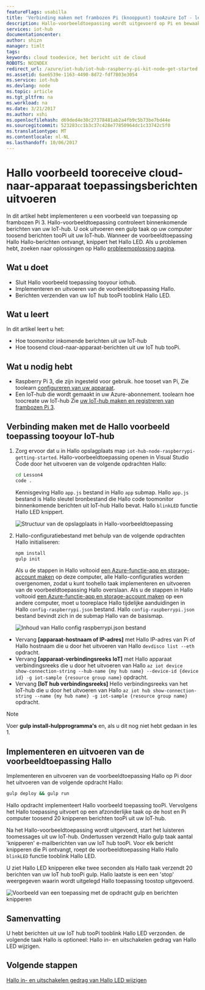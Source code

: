 ```yaml
---
featureFlags: usabilla
title: 'Verbinding maken met frambozen Pi (knooppunt) tooAzure IoT - les 4: Cloud-naar-apparaat | Microsoft Docs'
description: Hallo-voorbeeldtoepassing wordt uitgevoerd op Pi en bewaakt binnenkomende berichten van uw IoT-hub. Een nieuwe gulp taak verzendt berichten tooPi van uw IoT hub tooblink Hallo LED.
services: iot-hub
documentationcenter: 
author: shizn
manager: timlt
tags: 
keywords: cloud toodevice, het bericht uit de cloud
ROBOTS: NOINDEX
redirect_url: /azure/iot-hub/iot-hub-raspberry-pi-kit-node-get-started
ms.assetid: 6ae6539e-1163-4490-8d72-fdf7803e3054
ms.service: iot-hub
ms.devlang: node
ms.topic: article
ms.tgt_pltfrm: na
ms.workload: na
ms.date: 3/21/2017
ms.author: xshi
ms.openlocfilehash: d69ded4e30c27378481ab2a4fb9c5b73be7bd44e
ms.sourcegitcommit: 523283cc1b3c37c428e77850964dc1c33742c5f0
ms.translationtype: MT
ms.contentlocale: nl-NL
ms.lasthandoff: 10/06/2017
---
```

# <a name="run-hello-sample-application-tooreceive-cloud-to-device-messages"></a>Hallo voorbeeld tooreceive cloud-naar-apparaat toepassingsberichten uitvoeren
In dit artikel hebt implementeren u een voorbeeld van toepassing op frambozen Pi 3. Hallo-voorbeeldtoepassing controleert binnenkomende berichten van uw IoT-hub. U ook uitvoeren een gulp taak op uw computer toosend berichten tooPi uit uw IoT-hub. Wanneer de voorbeeldtoepassing Hallo Hallo-berichten ontvangt, knippert het Hallo LED. Als u problemen hebt, zoeken naar oplossingen op Hallo [probleemoplossing pagina](iot-hub-raspberry-pi-kit-node-troubleshooting.md).

## <a name="what-you-will-do"></a>Wat u doet
* Sluit Hallo voorbeeld toepassing tooyour iothub.
* Implementeren en uitvoeren van de voorbeeldtoepassing Hallo.
* Berichten verzenden van uw IoT hub tooPi tooblink Hallo LED.

## <a name="what-you-will-learn"></a>Wat u leert
In dit artikel leert u het:
* Hoe toomonitor inkomende berichten uit uw IoT-hub
* Hoe toosend cloud-naar-apparaat-berichten uit uw IoT hub tooPi.

## <a name="what-you-need"></a>Wat u nodig hebt
* Raspberry Pi 3, die zijn ingesteld voor gebruik. hoe tooset van Pi, Zie toolearn [configureren van uw apparaat](iot-hub-raspberry-pi-kit-node-lesson1-configure-your-device.md).
* Een IoT-hub die wordt gemaakt in uw Azure-abonnement. toolearn hoe toocreate uw IoT-hub Zie [uw IoT-hub maken en registreren van frambozen Pi 3](iot-hub-raspberry-pi-kit-node-lesson2-prepare-azure-iot-hub.md).

## <a name="connect-hello-sample-application-tooyour-iot-hub"></a>Verbinding maken met de Hallo voorbeeld toepassing tooyour IoT-hub
1. Zorg ervoor dat u in Hallo opslagplaats map `iot-hub-node-raspberrypi-getting-started`. Hallo-voorbeeldtoepassing openen in Visual Studio Code door het uitvoeren van de volgende opdrachten Hallo:
   
   ```bash
   cd Lesson4
   code .
   ```
   
   Kennisgeving Hallo `app.js` bestand in Hallo `app` submap. Hallo `app.js` bestand is Hallo sleutel bronbestand die Hallo code toomonitor binnenkomende berichten uit IoT-hub Hallo bevat. Hallo `blinkLED` functie Hallo LED knippert.
   
   ![Structuur van de opslagplaats in Hallo-voorbeeldtoepassing](media/iot-hub-raspberry-pi-lessons/lesson4/repo_structure.png)
2. Hallo-configuratiebestand met behulp van de volgende opdrachten Hallo initialiseren:
   
   ```bash
   npm install
   gulp init
   ```
   
   Als u de stappen in Hallo voltooid [een Azure-functie-app en storage-account maken](iot-hub-raspberry-pi-kit-node-lesson3-deploy-resource-manager-template.md) op deze computer, alle Hallo-configuraties worden overgenomen, zodat u kunt toohello taak implementeren en uitvoeren van de voorbeeldtoepassing Hallo overslaan. Als u de stappen in Hallo voltooid [een Azure-functie-app en storage-account maken](iot-hub-raspberry-pi-kit-node-lesson3-deploy-resource-manager-template.md) op een andere computer, moet u tooreplace Hallo tijdelijke aanduidingen in Hallo `config-raspberrypi.json` bestand. Hallo `config-raspberrypi.json` bestand bevindt zich in de submap Hallo van de basismap.
   
   ![Inhoud van Hallo config raspberrypi.json bestand](media/iot-hub-raspberry-pi-lessons/lesson4/config_raspberrypi.png)

* Vervang **[apparaat-hostnaam of IP-adres]** met Hallo IP-adres van Pi of Hallo hostnaam die u door het uitvoeren van Hallo `devdisco list --eth` opdracht.
* Vervang **[apparaat-verbindingsreeks IoT]** met Hallo apparaat verbindingsreeks die u door het uitvoeren van Hallo `az iot device show-connection-string --hub-name {my hub name} --device-id {device id} -g iot-sample {resource group name}` opdracht.
* Vervang **[IoT hub verbindingsreeks]** Hello verbindingsreeks van het IoT-hub die u door het uitvoeren van Hallo `az iot hub show-connection-string --name {my hub name} -g iot-sample {resource group name}` opdracht.

> [!NOTE]
> Voer **gulp install-hulpprogramma's** en, als u dit nog niet hebt gedaan in les 1.

## <a name="deploy-and-run-hello-sample-application"></a>Implementeren en uitvoeren van de voorbeeldtoepassing Hallo
Implementeren en uitvoeren van de voorbeeldtoepassing Hallo op Pi door het uitvoeren van de volgende opdracht Hallo:

```bash
gulp deploy && gulp run
```

Hallo opdracht implementeert Hallo voorbeeld toepassing tooPi. Vervolgens het Hallo toepassing uitvoert op een afzonderlijke taak op de host en Pi computer toosend 20 knipperen berichten tooPi uit uw IoT-hub.

Na het Hallo-voorbeeldtoepassing wordt uitgevoerd, start het luisteren toomessages uit uw IoT-hub. Ondertussen verzendt Hallo gulp taak aantal 'knipperen' e-mailberichten van uw IoT hub tooPi. Voor elk bericht knipperen die Pi ontvangt, roept de voorbeeldtoepassing Hallo Hallo `blinkLED` functie tooblink Hallo LED.

U ziet Hallo LED knipperen elke twee seconden als Hallo taak verzendt 20 berichten van uw IoT hub tooPi gulp. Hallo laatste is een een 'stop' weergegeven waarin wordt uitgelegd Hallo toepassing toostop uitgevoerd.

![Voorbeeld van een toepassing met de opdracht gulp en berichten knipperen](media/iot-hub-raspberry-pi-lessons/lesson4/gulp_blink.png)

## <a name="summary"></a>Samenvatting
U hebt berichten uit uw IoT hub tooPi tooblink Hallo LED verzonden. de volgende taak Hallo is optioneel: Hallo in- en uitschakelen gedrag van Hallo LED wijzigen.

## <a name="next-steps"></a>Volgende stappen
[Hallo in- en uitschakelen gedrag van Hallo LED wijzigen](iot-hub-raspberry-pi-kit-node-lesson4-change-led-behavior.md)

